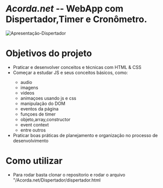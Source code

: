# *Acorda.net* -- WebApp com Dispertador,Timer e Cronômetro.
![Apresentação-Dispertador](aaae24bc95f932_files_1610200524300-clapboard-kjprt4zsx8w15gu3a.gif)


<h1>Objetivos do projeto</h1>
<ul>
<li>Praticar e desenvolver conceitos e técnicas com HTML & CSS</li>
<li>Começar a estudar JS e seus conceitos básicos, como:   </li>
    <ul><li>audio</li>
    <li>imagens</li>
    <li>videos</li>
    <li>animaçoes usando js e css</li>
    <li>manipulação do DOM</li>
    <li>eventos da página</li>
    <li>funçoes de timer</li>
    <li>objeto,array,constructor</li>
    <li>event context</li>
    <li>entre outros</li>
    </ul>
<li>Praticar boas práticas de planejamento e organização no processo de desenvolvimento</li>
</ul>


<h1>Como utilizar </h1>
  <ul><li>Para rodar basta clonar o repositorio e rodar o arquivo "/Acorda.net/Dispertador/dispertador.html</li></ul>
